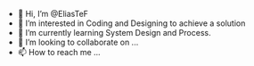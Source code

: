 - 👋 Hi, I’m @EliasTeF
- 👀 I’m interested in Coding and Designing to achieve a solution
- 🌱 I’m currently learning System Design and Process.
- 💞️ I’m looking to collaborate on ...
- 📫 How to reach me ...

<!---
EliasTeF/EliasTeF is a ✨ special ✨ repository because its `README.md` (this file) appears on your GitHub profile.
You can click the Preview link to take a look at your changes.
--->
